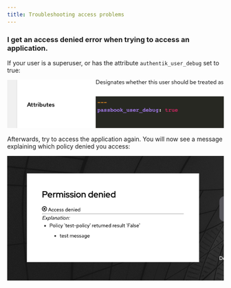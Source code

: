```yaml
---
title: Troubleshooting access problems
---
```


### I get an access denied error when trying to access an application.

If your user is a superuser, or has the attribute `authentik_user_debug` set to true:

![](./authentik_user_debug.png)

Afterwards, try to access the application again. You will now see a message explaining which policy denied you access:

![](./access_denied_message.png)
